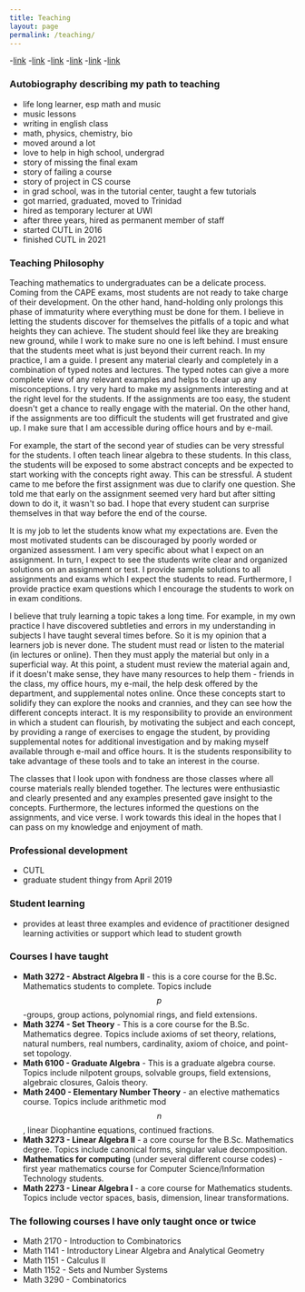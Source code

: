 ```yaml
---
title: Teaching
layout: page
permalink: /teaching/
---
```

-[link](#autobiography-describing-my-path-to-teaching)
-[link](#teaching-philosophy)
-[link](#professional-development)
-[link](#student-learning)
-[link](#courses-taught)
-[link](#the-following-courses-i-have-only-taught-once-or-twice)

### Autobiography describing my path to teaching

- life long learner, esp math and music
- music lessons
- writing in english class
- math, physics, chemistry, bio
- moved around a lot
- love to help in high school, undergrad
- story of missing the final exam
- story of failing a course
- story of project in CS course
- in grad school, was in the tutorial center, taught a few tutorials
- got married, graduated, moved to Trinidad
- hired as temporary lecturer at UWI
- after three years, hired as permanent member of staff
- started CUTL in 2016
- finished CUTL in 2021 

### Teaching Philosophy ###

Teaching mathematics to undergraduates can be a delicate process.  Coming from the CAPE exams, most students are not ready to take charge of their development.  On the other hand, hand-holding only prolongs this phase of immaturity where everything must be done for them.  I believe in letting the students discover for themselves the pitfalls of a topic and what heights they can achieve.  The student should feel like they are breaking new ground, while I work to make sure no one is left behind.  I must ensure that the students meet what is just beyond their current reach.  In my practice, I am a guide.  I present any material clearly and completely in a combination of typed notes and lectures.  The typed notes can give a more complete view of any relevant examples and helps to clear up any misconceptions.  I try very hard to make my assignments interesting and at the right level for the students.  If the assignments are too easy, the student doesn't get a chance to really engage with the material.  On the other hand, if the assignments are too difficult the students will get frustrated and give up.  I make sure that I am accessible during office hours and by e-mail.

For example, the start of the second year of studies can be very stressful for the students.  I often teach linear algebra to these students.  In this class, the students will be exposed to some abstract concepts and be expected to start working with the concepts right away.  This can be stressful.  A student came to me before the first assignment was due to clarify one question.  She told me that early on the assignment seemed very hard but after sitting down to do it, it wasn't so bad.  I hope that every student can surprise themselves in that way before the end of the course.

It is my job to let the students know what my expectations are.  Even the most motivated students can be discouraged by poorly worded or organized assessment.  I am very specific about what I expect on an assignment.  In turn, I expect to see the students write clear and organized solutions on an assignment or test.  I provide sample solutions to all assignments and exams which I expect the students to read.  Furthermore, I provide practice exam questions which I encourage the students to work on in exam conditions.

I believe that truly learning a topic takes a long time.  For example, in my own practice I have discovered subtleties and errors in my understanding in subjects I have taught several times before.  So it is my opinion that a learners job is never done.  The student must read or listen to the material (in lectures or online).  Then they must apply the material but only in a superficial way. At this point, a student must review the material again and, if it doesn't make sense, they have many resources to help them - friends in the class, my office hours, my e-mail, the help desk offered by the department, and supplemental notes online. Once these concepts start to solidify they can explore the nooks and crannies, and they can see how the different concepts interact.  It is my responsibility to provide an environment in which a student can flourish, by motivating the subject and each concept, by providing a range of exercises to engage the student, by providing supplemental notes for additional investigation and by making myself available through e-mail and office hours.  It is the students responsibility to take advantage of these tools and to take an interest in the course.

The classes that I look upon with fondness are those classes where all course materials really blended together.  The lectures were enthusiastic and clearly presented and any examples presented gave insight to the concepts.  Furthermore, the lectures informed the questions on the assignments, and vice verse. I work towards this ideal in the hopes that I can pass on my knowledge and enjoyment of math.

### Professional development
- CUTL
- graduate student thingy from April 2019

### Student learning
- provides at least three examples and evidence of practitioner designed learning activities or support which lead to student growth

### Courses I have taught

- **Math 3272 - Abstract Algebra II** - this is a core course for the B.Sc. Mathematics students to complete. Topics include $$ p $$-groups, group actions, polynomial rings, and field extensions.
- **Math 3274 - Set Theory** - This is a core course for the B.Sc. Mathematics degree. Topics include axioms of set theory, relations, natural numbers, real numbers, cardinality, axiom of choice, and point-set topology.
- **Math 6100 - Graduate Algebra** - This is a graduate algebra course. Topics include nilpotent groups, solvable groups, field extensions, algebraic closures, Galois theory.
- **Math 2400 - Elementary Number Theory** - an elective mathematics course. Topics include arithmetic mod $$ n $$, linear Diophantine equations, continued fractions.
- **Math 3273 - Linear Algebra II** - a core course for the B.Sc. Mathematics degree. Topics include canonical forms, singular value decomposition.
- **Mathematics for computing** (under several different course codes) - first year mathematics course for Computer Science/Information Technology students.
- **Math 2273 - Linear Algebra I** - a core course for Mathematics students. Topics include vector spaces, basis, dimension, linear transformations.

### The following courses I have only taught once or twice

- Math 2170 - Introduction to Combinatorics
- Math 1141 - Introductory Linear Algebra and Analytical Geometry
- Math 1151 - Calculus II
- Math 1152 - Sets and Number Systems
- Math 3290 - Combinatorics
